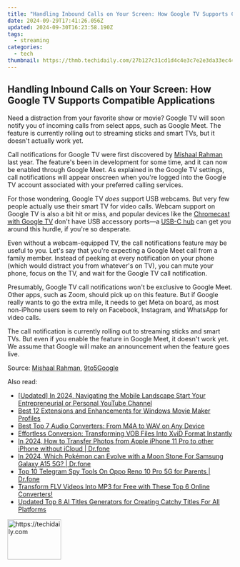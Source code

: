 ```yaml
---
title: "Handling Inbound Calls on Your Screen: How Google TV Supports Compatible Applications"
date: 2024-09-29T17:41:26.056Z
updated: 2024-09-30T16:23:58.190Z
tags:
  - streaming
categories:
  - tech
thumbnail: https://thmb.techidaily.com/27b127c31cd1d4c4e3c7e2e3da33ec44af88b4b625ba034a78a3512eb4d83268.jpg
---
```


## Handling Inbound Calls on Your Screen: How Google TV Supports Compatible Applications

Need a distraction from your favorite show or movie? Google TV will soon notify you of incoming calls from select apps, such as Google Meet. The feature is currently rolling out to streaming sticks and smart TVs, but it doesn't actually work yet.

 Call notifications for Google TV were first discovered by [Mishaal Rahman](https://twitter.com/MishaalRahman/status/1666602517612974080) last year. The feature's been in development for some time, and it can now be enabled through Google Meet. As explained in the Google TV settings, call notifications will appear onscreen when you're logged into the Google TV account associated with your preferred calling services.

 For those wondering, Google TV _does_ support USB webcams. But very few people actually use their smart TV for video calls. Webcam support on Google TV is also a bit hit or miss, and popular devices like the [Chromecast with Google TV](https://fox-direct.techidaily.com/new-in-2024-break-free-from-periscope-unique-mobile-video-apps-for-smartphones/) don't have USB accessory ports—a [USB-C hub](https://some-approaches.techidaily.com/new-precision-and-speed-the-ultimate-guide-to-mac-srt-editing/) can get you around this hurdle, if you're so desperate.

 Even without a webcam-equipped TV, the call notifications feature may be useful to you. Let's say that you're expecting a Google Meet call from a family member. Instead of peeking at every notification on your phone (which would distract you from whatever's on TV), you can mute your phone, focus on the TV, and wait for the Google TV call notification.

 Presumably, Google TV call notifications won't be exclusive to Google Meet. Other apps, such as Zoom, should pick up on this feature. But if Google really wants to go the extra mile, it needs to get Meta on board, as most non-iPhone users seem to rely on Facebook, Instagram, and WhatsApp for video calls.

 The call notification is currently rolling out to streaming sticks and smart TVs. But even if you enable the feature in Google Meet, it doesn't work yet. We assume that Google will make an announcement when the feature goes live.

 Source: [Mishaal Rahman](https://twitter.com/MishaalRahman/status/1747400625518940355), [9to5Google](https://9to5google.com/2024/01/16/google-tv-call-notifications/)

<ins class="adsbygoogle"
     style="display:block"
     data-ad-format="autorelaxed"
     data-ad-client="ca-pub-7571918770474297"
     data-ad-slot="1223367746"></ins>

<ins class="adsbygoogle"
     style="display:block"
     data-ad-client="ca-pub-7571918770474297"
     data-ad-slot="8358498916"
     data-ad-format="auto"
     data-full-width-responsive="true"></ins>

<span class="atpl-alsoreadstyle">Also read:</span>
<div><ul>
<li><a href="https://youtube-data.techidaily.com/ed-in-2024-navigating-the-mobile-landscape-start-your-entrepreneurial-or-personal-youtube-channel/"><u>[Updated] In 2024, Navigating the Mobile Landscape Start Your Entrepreneurial or Personal YouTube Channel</u></a></li>
<li><a href="https://media-tips.techidaily.com/best-12-extensions-and-enhancements-for-windows-movie-maker-profiles/"><u>Best 12 Extensions and Enhancements for Windows Movie Maker Profiles</u></a></li>
<li><a href="https://media-tips.techidaily.com/best-top-7-audio-converters-from-m4a-to-wav-on-any-device/"><u>Best Top 7 Audio Converters: From M4A to WAV on Any Device</u></a></li>
<li><a href="https://media-tips.techidaily.com/effortless-conversion-transforming-vob-files-into-xvid-format-instantly/"><u>Effortless Conversion: Transforming VOB Files Into XviD Format Instantly</u></a></li>
<li><a href="https://iphone-transfer.techidaily.com/in-2024-how-to-transfer-photos-from-apple-iphone-11-pro-to-other-iphone-without-icloud-drfone-by-drfone-transfer-from-ios/"><u>In 2024, How to Transfer Photos from Apple iPhone 11 Pro to other iPhone without iCloud | Dr.fone</u></a></li>
<li><a href="https://change-location.techidaily.com/in-2024-which-pokemon-can-evolve-with-a-moon-stone-for-samsung-galaxy-a15-5g-drfone-by-drfone-virtual-android/"><u>In 2024, Which Pokémon can Evolve with a Moon Stone For Samsung Galaxy A15 5G? | Dr.fone</u></a></li>
<li><a href="https://android-location-track.techidaily.com/top-10-telegram-spy-tools-on-oppo-reno-10-pro-5g-for-parents-drfone-by-drfone-virtual-android/"><u>Top 10 Telegram Spy Tools On Oppo Reno 10 Pro 5G for Parents | Dr.fone</u></a></li>
<li><a href="https://media-tips.techidaily.com/transform-flv-videos-into-mp3-for-free-with-these-top-6-online-converters/"><u>Transform FLV Videos Into MP3 for Free with These Top 6 Online Converters!</u></a></li>
<li><a href="https://ai-voice-clone.techidaily.com/updated-top-8-ai-titles-generators-for-creating-catchy-titles-for-all-platforms/"><u>Updated Top 8 AI Titles Generators for Creating Catchy Titles For All Platforms</u></a></li>
</ul></div>

<!-- affiliate ads begin -->
<a href="https://aligracehair.sjv.io/c/5597632/2135364/19272" target="_top" id="2135364">
  <img src="//a.impactradius-go.com/display-ad/19272-2135364" border="0" alt="https://techidaily.com" width="120" height="90"/>
</a>
<img height="0" width="0" src="https://aligracehair.sjv.io/i/5597632/2135364/19272" style="position:absolute;visibility:hidden;" border="0" />
<!-- affiliate ads end -->

